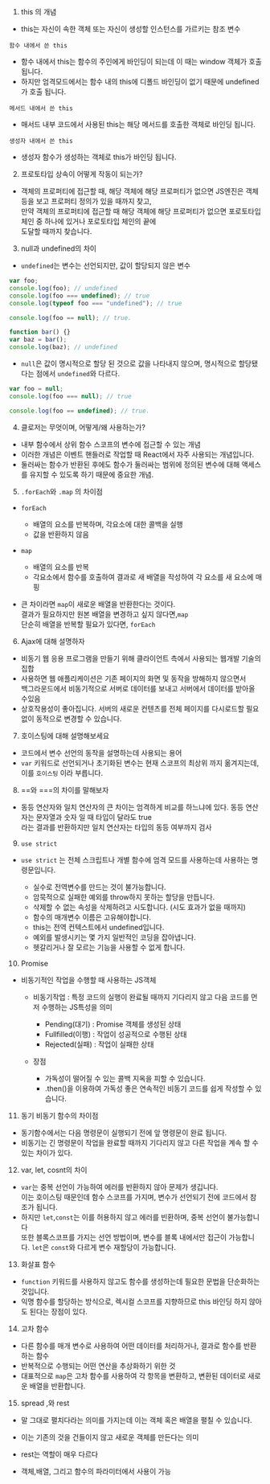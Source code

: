 1. this 의 개념

- this는 자신이 속한 객체 또는 자신이 생성할 인스턴스를 가르키는 참조 변수

`함수 내에서 쓴 this`

- 함수 내에서 this는 함수의 주인에게 바인딩이 되는데 이 때는 window 객체가 호출됩니다.
- 하지만 엄격모드에서는 함수 내의 this에 디폴드 바인딩이 없기 때문에 undefined가 호출 됩니다.

`메서드 내에서 쓴 this`

- 매서드 내부 코드에서 사용된 this는 해당 메서드를 호출한 객체로 바인딩 됩니다.

`생성자 내에서 쓴 this`

- 생성자 함수가 생성하는 객체로 this가 바인딩 됩니다.

2. 프로토타입 상속이 어떻게 작동이 되는가?

- 객체의 프로퍼티에 접근할 때, 해당 객체에 해당 프로퍼티가 없으면 JS엔진은 객체등을 보고 프로퍼티 정의가 있을 때까지 찾고,<br>
  만약 객체의 프로퍼티에 접근할 때 해당 객체에 해당 프로퍼티가 없으면 포로토타입 체인 중 하나에 있거나 포로토타입 체인의 끝에 <br>
  도달할 때까지 찾습니다.

3. null과 undefined의 차이

- `undefined`는 변수는 선언되지만, 값이 할당되지 않은 변수

```javascript
var foo;
console.log(foo); // undefined
console.log(foo === undefined); // true
console.log(typeof foo === "undefined"); // true

console.log(foo == null); // true.

function bar() {}
var baz = bar();
console.log(baz); // undefined
```

- `null`은 값이 명시적으로 할당 된 것으로 값을 나타내지 않으며, 명시적으로 할당됐다는 점에서 `undefined`와 다르다.

```javascript
var foo = null;
console.log(foo === null); // true

console.log(foo == undefined); // true.
```

4. 클로저는 무엇이며, 어떻게/왜 사용하는가?

- 내부 함수에서 상위 함수 스코프의 변수에 접근할 수 있는 개념
- 이러한 개념은 이벤트 핸들러로 작업할 때 React에서 자주 사용되는 개념입니다.
- 둘러싸는 함수가 반환된 후에도 함수가 둘러싸는 범위에 정의된 변수에 대해 액세스를 유지할 수 있도록 하기 때문에 중요한 개념.

5. `.forEach`와 `.map` 의 차이점

- `forEach`
  - 배열의 요소를 반복하며, 각요소에 대한 콜백을 실행
  - 값을 반환하지 않음
- `map`

  - 배열의 요소를 반복
  - 각요소에서 함수를 호출하여 결과로 새 배열을 작성하여 각 요소를 새 요소에 매핑

- 큰 차이라면 `map`이 새로운 배열을 반환한다는 것이다. <br>
  결과가 필요하지만 원본 배열을 변경하고 싶지 않다면,`map`<br>
  단순히 배열을 반복할 필요가 있다면, `forEach`

6. Ajax에 대해 설명하자

- 비동기 웹 응용 프로그램을 만들기 위해 클라이언트 측에서 사용되는 웹개발 기술의 집합
- 사용하면 웹 애플리케이션은 기존 페이지의 화면 및 동작을 방해하지 않으면서 <br>
  백그라운드에서 비동기적으로 서버로 데이터를 보내고 서버에서 데이터를 받아올 수있음
- 상호작용성이 좋아집니다. 서버의 새로운 컨텐츠를 전체 페이지를 다시로드할 필요 없이 동적으로 변경할 수 있습니다.

7. 호이스팅에 대해 설명해보세요

- 코드에서 변수 선언의 동작을 설명하는데 사용되는 용어
- `var` 키워드로 선언되거나 초기화된 변수는 현재 스코프의 최상위 까지 옮겨지는데, 이를 `호이스팅` 이라 부릅니다.

8. ==와 ===의 차이를 말해보자

- 동등 연산자와 일치 연산자의 큰 차이는 엄격하게 비교를 하느냐에 있다. 동등 연산자는 문자열과 숫자 일 때 타입이 달라도 true <br>
  라는 결과를 반환하지만 일치 연산자는 타입의 동등 여부까지 검사

9. `use strict`

- `use strict` 는 전체 스크립트나 개별 함수에 엄격 모드를 사용하는데 사용하는 명령문입니다.

  - 실수로 전역변수를 만드는 것이 불가능합니다.
  - 암묵적으로 실패한 예외를 throw하지 못하는 할당을 만듭니다.
  - 삭제할 수 없는 속성을 삭제하려고 시도합니다. (시도 효과가 없을 때까지)
  - 함수의 매개변수 이름은 고유해야합니다.
  - this는 전역 컨텍스트에서 undefined입니다.
  - 예외를 발생시키는 몇 가지 일반적인 코딩을 잡아냅니다.
  - 헷갈리거나 잘 모르는 기능을 사용할 수 없게 합니다.

10. Promise

- 비동기적인 작업을 수행할 때 사용하는 JS객체

  - 비동기작업 : 특정 코드의 실행이 완료될 때까지 기다리지 않고 다음 코드를 먼저 수행하는 JS특성을 의미

    - Pending(대기) : Promise 객체를 생성된 상태
    - Fullfilled(이행) : 작업이 성공적으로 수행된 상태
    - Rejected(실패) : 작업이 실패한 상태

  - 장점
    - 가독성이 떨어질 수 있는 콜백 지옥을 피할 수 있습니다.
    - .then()을 이용하여 가독성 좋은 연속적인 비동기 코드를 쉽게 작성할 수 있습니다.

11. 동기 비동기 함수의 차이점

- 동기함수에서는 다음 명령문이 실행되기 전에 앞 명령문이 완료 됩니다.
- 비동기는 긴 명령문이 작업을 완료할 때까지 기다리지 않고 다른 작업을 계속 할 수 있는 차이가 있다.

12. var, let, cosnt의 차이

- `var`는 중복 선언이 가능하여 에러를 반환하지 않아 문제가 생깁니다.<br>
  이는 호이스팅 때문인데 함수 스코프를 가지며, 변수가 선언되기 전에 코드에서 참조가 됩니다.
- 하지만 `let`,`const`는 이를 허용하지 않고 에러를 빈환하며, 중복 선언이 불가능합니다<br>
  또한 블록스코프를 가지는 선언 방법이며, 변수를 블록 내에서만 접근이 가능합니다.
  `let`은 `const`와 다르게 변수 재할당이 가능합니다.

13. 화살표 함수

- `function` 키워드를 사용하지 않고도 함수를 생성하는데 필요한 문법을 단순화하는 것입니다.
- 익명 함수를 할당하는 방식으로, 렉시컬 스코프를 지향하므로 this 바인딩 하지 않아도 된다는 장점이 있다.

14. 고차 함수

- 다른 함수를 매개 변수로 사용하여 어떤 데이터를 처리하거나, 결과로 함수를 반환하는 함수
- 반복적으로 수행되는 어떤 연산을 추상화하기 위한 것
- 대표적으로 `map`은 고차 함수를 사용하여 각 항목을 변환하고, 변환된 데이터로 새로운 배열을 반환합니다.

15. spread ,와 rest

- 말 그대로 펼치다라는 의미를 가지는데 이는 객체 혹은 배열을 펼칠 수 있습니다.
- 이는 기존의 것을 건들이지 않고 새로운 객체를 만든다는 의미

- rest는 역할이 매우 다르다
- 객체,배열, 그리고 함수의 파라미터에서 사용이 가능
